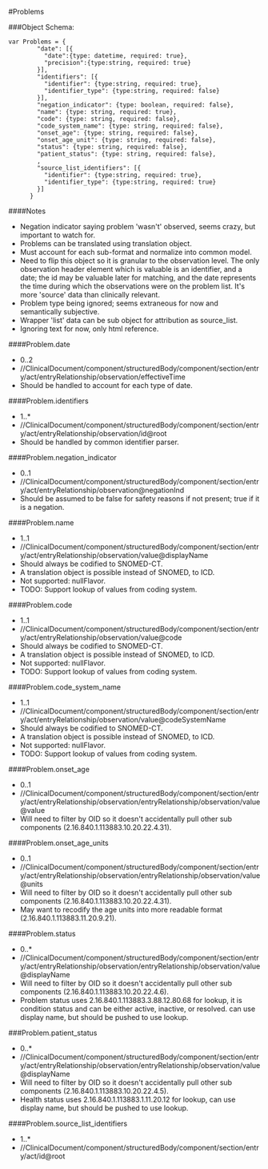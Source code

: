 #Problems

###Object Schema:
```
var Problems = {
        "date": [{
          "date":{type: datetime, required: true},
          "precision":{type:string, required: true}
        }],
        "identifiers": [{
          "identifier": {type:string, required: true},
          "identifier_type": {type:string, required: false}
        }],
        "negation_indicator": {type: boolean, required: false},
        "name": {type: string, required: true},
        "code": {type: string, required: false},
        "code_system_name": {type: string, required: false},
        "onset_age": {type: string, required: false},
        "onset_age_unit": {type: string, required: false},
        "status": {type: string, required: false}, 
        "patient_status": {type: string, required: false},
        ,
        "source_list_identifiers": [{
          "identifier": {type:string, required: true},
          "identifier_type": {type:string, required: true}
        }]
      }
```


####Notes
- Negation indicator saying problem 'wasn't' observed, seems crazy, but important to watch for.
- Problems can be translated using translation object.
- Must account for each sub-format and normalize into common model.
- Need to flip this object so it is granular to the observation level.  The only observation header element which is valuable is an identifier, and a date; the id may be valuable later for matching, and the date represents the time during which the observations were on the problem list.  It's more 'source' data than clinically relevant.
- Problem type being ignored; seems extraneous for now and semantically subjective.
- Wrapper 'list' data can be sub object for attribution as source_list.
- Ignoring text for now, only html reference.


####Problem.date
- 0..2
- //ClinicalDocument/component/structuredBody/component/section/entry/act/entryRelationship/observation/effectiveTime
- Should be handled to account for each type of date.

####Problem.identifiers
- 1..*
- //ClinicalDocument/component/structuredBody/component/section/entry/act/entryRelationship/observation/id@root
- Should be handled by common identifier parser.

####Problem.negation_indicator
- 0..1
- //ClinicalDocument/component/structuredBody/component/section/entry/act/entryRelationship/observation@negationInd
- Should be assumed to be false for safety reasons if not present; true if it is a negation.

####Problem.name
- 1..1
- //ClinicalDocument/component/structuredBody/component/section/entry/act/entryRelationship/observation/value@displayName
- Should always be codified to SNOMED-CT.
- A translation object is possible instead of SNOMED, to ICD.
- Not supported: nullFlavor.
- TODO:  Support lookup of values from coding system.

####Problem.code
- 1..1
- //ClinicalDocument/component/structuredBody/component/section/entry/act/entryRelationship/observation/value@code
- Should always be codified to SNOMED-CT.
- A translation object is possible instead of SNOMED, to ICD.
- Not supported: nullFlavor.
- TODO:  Support lookup of values from coding system.

####Problem.code_system_name
- 1..1
- //ClinicalDocument/component/structuredBody/component/section/entry/act/entryRelationship/observation/value@codeSystemName
- Should always be codified to SNOMED-CT.
- A translation object is possible instead of SNOMED, to ICD.
- Not supported: nullFlavor.
- TODO:  Support lookup of values from coding system.

####Problem.onset_age
- 0..1
- //ClinicalDocument/component/structuredBody/component/section/entry/act/entryRelationship/observation/entryRelationship/observation/value@value
- Will need to filter by OID so it doesn't accidentally pull other sub components (2.16.840.1.113883.10.20.22.4.31).

####Problem.onset_age_units
- 0..1
- //ClinicalDocument/component/structuredBody/component/section/entry/act/entryRelationship/observation/entryRelationship/observation/value@units
- Will need to filter by OID so it doesn't accidentally pull other sub components (2.16.840.1.113883.10.20.22.4.31).
- May want to recodify the age units into more readable format (2.16.840.1.113883.11.20.9.21).

####Problem.status
- 0..*
- //ClinicalDocument/component/structuredBody/component/section/entry/act/entryRelationship/observation/entryRelationship/observation/value@displayName
- Will need to filter by OID so it doesn't accidentally pull other sub components (2.16.840.1.113883.10.20.22.4.6).
- Problem status uses 2.16.840.1.113883.3.88.12.80.68 for lookup, it is condition status and can be either active, inactive, or resolved.  can use display name, but should be pushed to use lookup.

###Problem.patient_status
- 0..*
- //ClinicalDocument/component/structuredBody/component/section/entry/act/entryRelationship/observation/entryRelationship/observation/value@displayName
- Will need to filter by OID so it doesn't accidentally pull other sub components (2.16.840.1.113883.10.20.22.4.5).
- Health status uses 2.16.840.1.113883.1.11.20.12 for lookup, can use display name, but should be pushed to use lookup.

####Problem.source_list_identifiers
- 1..*
- //ClinicalDocument/component/structuredBody/component/section/entry/act/id@root

